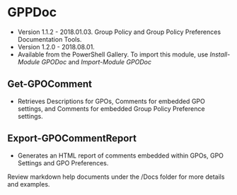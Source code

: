 # GPPDoc

* Version 1.1.2 - 2018.01.03.  Group Policy and Group Policy Preferences Documentation Tools.
* Version 1.2.0 - 2018.08.01.
* Available from the PowerShell Gallery. To import this module, use _Install-Module GPODoc_ and _Import-Module GPODoc_

## Get-GPOComment

* Retrieves Descriptions for GPOs, Comments for embedded GPO settings, and Comments for embedded Group Policy Preference settings.

## Export-GPOCommentReport

* Generates an HTML report of comments embedded within GPOs, GPO Settings and GPO Preferences.

Review markdown help documents under the /Docs folder for more details and examples.
